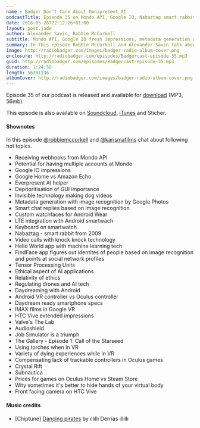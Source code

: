 ```yaml
---
name : Badger Don’t Care About Omnipresent AI
podcastTitle: Episode 35 on Mondo API, Google IO, Nabaztag smart rabbit, Job Simulator by Valve, HTC Vive, UX of dying in VR
date: 2016-05-26T22:12:26+01:00
layout: post.jade
author: Alexander Savin, Robbie McCorkell
subtitle: Mondo API, Google IO fresh impressions, metadata generation with image recognition, Tensor Processing Units, Nabaztag smart rabbit, Job Simulator by Valve, HTC Vive, UX of dying in VR, using torches in VR, Subnautica, Audioshield, Crystal Rift, Valve's The Lab, The Gallery Episode 1. More details and links with shownotes can be found on our site http://www.radiobadger.com
summary: In this episode Robbie McCorkell and Alexander Savin talk about Mondo API, Google IO fresh impressions, metadata generation with image recognition, Tensor Processing Units, Nabaztag smart rabbit, Job Simulator by Valve, HTC Vive, UX of dying in VR, using torches in VR. More details and links with shownotes can be found on our site http://www.radiobadger.com This episode is once again recorded in a cozy shed next to the Old Street roundabout in London.
image: http://radiobadger.com/images/badger-radio-album-cover.png
enclosure: http://radiobadger.com/episodes/Badgercast-episode-35.mp3
guid: http://radiobadger.com/episodes/Badgercast-episode-35.mp3
duration: 1:24:50
length: 56301136
albumCover: http://radiobadger.com/images/badger-radio-album-cover.png
---
```


Episode 35 of our podcast is released and available for [download](http://radiobadger.com/episodes/Badgercast-episode-35.mp3) (MP3, 56mb).

This episode is also available on [Soundcloud](https://soundcloud.com/karismafilms/radio-badger-episode-35-mondo-api-google-io-job-simulator-with-vive), [iTunes](https://itunes.apple.com/gb/podcast/radio-badger-tech-podcast/id918884643?mt=2) and Sticher.

#### Shownotes

In this episode [@robbiemccorkell](https://twitter.com/robbiemccorkell) and [@karismafilms](https://twitter.com/karismafilms) chat about following hot topics.

* Receiving webhooks from Mondo API
* Potential for having multiple accounts at Mondo
* Google IO impressions
* Google Home vs Amazon Echo
* Everpresent AI helper
* Deprioritisation of GUI importance
* Invisible technology making dog videos
* Metadata generation with image recognition by Google Photos
* Smart chat replies based on image recognition
* Custom watchfaces for Android Wear
* LTE integration with Android smartwach
* Keyboard on smartwatch
* Nabaztag - smart rabbit from 2009
* Video calls with knock knock technology
* Hello World app with machine learning tech
* FindFace app figures out identites of people based on image recognition and points at social network profiles
* Tensor Processing Units
* Ethical aspect of AI applications
* Relativity of ethics
* Regulating drones and AI tech
* Daydreaming with Android
* Android VR controller vs Oculus controller
* Daydream ready smartphone specs
* IMAX films in Google VR
* HTC Vive extended impressions
* Valve's The Lab
* Audioshield
* Job Simulator is a triumph
* The Gallery - Episode 1: Call of the Starseed
* Using torches when in VR
* Variety of dying experiences while in VR
* Compensating lack of trackable controllers in Oculus games
* Crystal Rift
* Subnautica
* Prices for games on Oculus Home vs Steam Store
* Why sometimes it's better to hide hands of your virtual body
* Front facing camera on HTC Vive

#### Music credits

* [Chiptune] [Dancing pirates](https://soundcloud.com/derrias-b/chiptune-dancing-pirates) by ıllıllı Derrias ıllıllı
